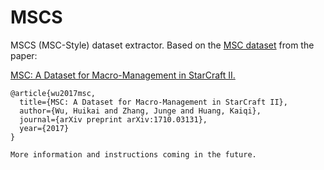 # MSCS
MSCS (MSC-Style) dataset extractor. Based on the [MSC dataset](https://github.com/wuhuikai/MSC) from the paper:

[MSC: A Dataset for Macro-Management in StarCraft II.](https://arxiv.org/pdf/1710.03131.pdf)
```
@article{wu2017msc,
  title={MSC: A Dataset for Macro-Management in StarCraft II},
  author={Wu, Huikai and Zhang, Junge and Huang, Kaiqi},
  journal={arXiv preprint arXiv:1710.03131},
  year={2017}
}

More information and instructions coming in the future.
